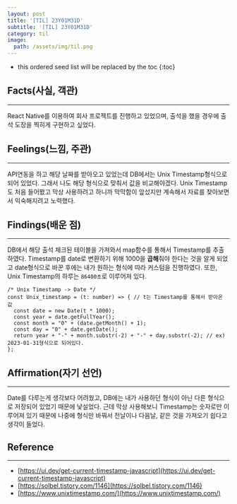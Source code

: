```yaml
---
layout: post
title: '[TIL] 23Y01M31D'
subtitle: '[TIL] 23Y01M31D'
category: til
image:
  path: /assets/img/til.png
---
```


<!-- prettier-ignore -->
* this ordered seed list will be replaced by the toc 
{:toc}

## Facts(사실, 객관)

---

React Native를 이용하여 회사 프로젝트를 진행하고 있었으며, 출석을 했을 경우에 출석 도장을 찍히게 구현하고 싶었다.

## Feelings(느낌, 주관)

---

API연동을 하고 해당 날짜를 받아오고 있었는데 DB에서는 Unix Timestamp형식으로 되어 있었다. 그래서 나도 해당 형식으로 맞춰서 값을 비교해야겠다. Unix Timestamp도 처음 들어봤고 막상 사용하려고 하니까 막막함이 앞섰지만 계속해서 자료를 찾아보면서 익숙해지려고 노력했다.

## Findings(배운 점)

---

DB에서 해당 출석 체크된 테이블을 가져와서 map함수를 통해서 Timestamp를 추출하였다. Timestamp를 date로 변환하기 위해 1000을 **곱해**줘야 한다는 것을 알게 되었고 date형식으로 바꾼 후에는 내가 원하는 형식에 따라 커스텀을 진행하였다. 또한, Unix Timestamp의 하루는 `86400초`로 이루어져 있다.

```
/* Unix Timestamp -> Date */
const Unix_timestamp = (t: number) => { // t는 Timestamp를 통해서 받아온 값
  const date = new Date(t * 1000);
  const year = date.getFullYear();
  const month = "0" + (date.getMonth() + 1);
  const day = "0" + date.getDate();
  return year + "-" + month.substr(-2) + "-" + day.substr(-2); // ex) 2023-01-31형식으로 되어있다.
};
```

## Affirmation(자기 선언)

---

Date를 다루는게 생각보다 어려웠고, DB에는 내가 사용하던 형식이 아닌 다른 형식으로 저장되어 있었기 때문에 낯설었다. 근데 막상 사용해보니 Timestamp는 숫자로만 이루어져 있기 때문에 나중에 형식만 바꿔서 전날이나 다음날, 같은 것을 가져오기 쉽다고 생각이 들었다.

## Reference

---

- [https://ui.dev/get-current-timestamp-javascript](https://ui.dev/get-current-timestamp-javascript)
- [https://solbel.tistory.com/1146](https://solbel.tistory.com/1146)
- [https://www.unixtimestamp.com/](https://www.unixtimestamp.com/)
